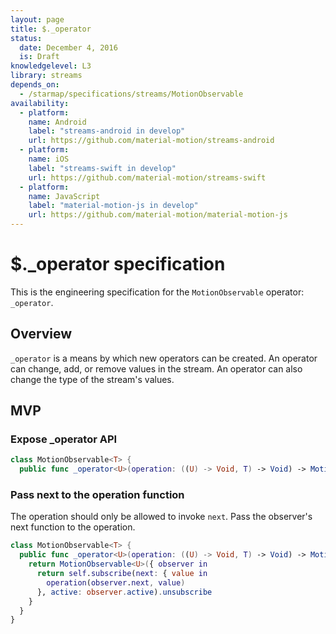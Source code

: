```yaml
---
layout: page
title: $._operator
status:
  date: December 4, 2016
  is: Draft
knowledgelevel: L3
library: streams
depends_on:
  - /starmap/specifications/streams/MotionObservable
availability:
  - platform:
    name: Android
    label: "streams-android in develop"
    url: https://github.com/material-motion/streams-android
  - platform:
    name: iOS
    label: "streams-swift in develop"
    url: https://github.com/material-motion/streams-swift
  - platform:
    name: JavaScript
    label: "material-motion-js in develop"
    url: https://github.com/material-motion/material-motion-js
---
```


# $._operator specification

This is the engineering specification for the `MotionObservable` operator: `_operator`.

## Overview

`_operator` is a means by which new operators can be created. An operator can change, add, or remove
values in the stream. An operator can also change the type of the stream's values.

## MVP

### Expose _operator API

```swift
class MotionObservable<T> {
  public func _operator<U>(operation: ((U) -> Void, T) -> Void) -> MotionObservable<U>
```

### Pass next to the operation function

The operation should only be allowed to invoke `next`. Pass the observer's next function to the
operation.

```swift
class MotionObservable<T> {
  public func _operator<U>(operation: ((U) -> Void, T) -> Void) -> MotionObservable<U>
    return MotionObservable<U>({ observer in
      return self.subscribe(next: { value in
        operation(observer.next, value)
      }, active: observer.active).unsubscribe
    }
  }
}
```
